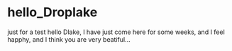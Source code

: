# hello_Droplake
just for a test
hello Dlake, I have just come here for some weeks, and I feel happhy, and I think you are very beatiful...
